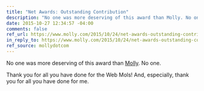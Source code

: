 ```yaml
---
title: "Net Awards: Outstanding Contribution"
description: "No one was more deserving of this award than Molly. No one."
date: 2015-10-27 12:34:57 -04:00
comments: false
ref_url: https://www.molly.com/2015/10/24/net-awards-outstanding-contribution/
in_reply_to: https://www.molly.com/2015/10/24/net-awards-outstanding-contribution/
ref_source: mollydotcom
---
```


No one was more deserving of this award than [Molly](https://www.molly.com). No one. 

Thank you for all you have done for the Web Mols! And, especially, thank you for all you have done for me.